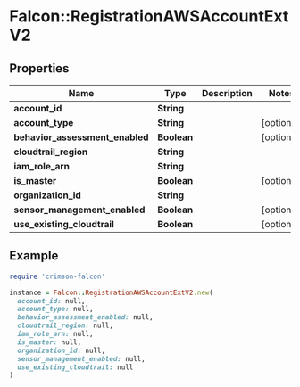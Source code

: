 # Falcon::RegistrationAWSAccountExtV2

## Properties

| Name | Type | Description | Notes |
| ---- | ---- | ----------- | ----- |
| **account_id** | **String** |  |  |
| **account_type** | **String** |  | [optional] |
| **behavior_assessment_enabled** | **Boolean** |  | [optional] |
| **cloudtrail_region** | **String** |  |  |
| **iam_role_arn** | **String** |  |  |
| **is_master** | **Boolean** |  | [optional] |
| **organization_id** | **String** |  |  |
| **sensor_management_enabled** | **Boolean** |  | [optional] |
| **use_existing_cloudtrail** | **Boolean** |  | [optional] |

## Example

```ruby
require 'crimson-falcon'

instance = Falcon::RegistrationAWSAccountExtV2.new(
  account_id: null,
  account_type: null,
  behavior_assessment_enabled: null,
  cloudtrail_region: null,
  iam_role_arn: null,
  is_master: null,
  organization_id: null,
  sensor_management_enabled: null,
  use_existing_cloudtrail: null
)
```

